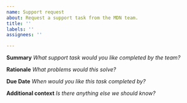 ```yaml
---
name: Support request
about: Request a support task from the MDN team.
title: ''
labels: ''
assignees: ''

---
```


**Summary**
_What support task would you like completed by the team?_


**Rationale**
_What problems would this solve?_


**Due Date**
_When would you like this task completed by?_


**Additional context**
_Is there anything else we should know?_
